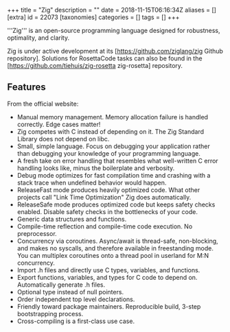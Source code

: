 +++
title = "Zig"
description = ""
date = 2018-11-15T06:16:34Z
aliases = []
[extra]
id = 22073
[taxonomies]
categories = []
tags = []
+++


'''Zig''' is an open-source programming language designed for robustness, optimality, and clarity.

Zig is under active development at its [https://github.com/ziglang/zig Github repository]. Solutions for RosettaCode tasks can also be found in the [https://github.com/tiehuis/zig-rosetta zig-rosetta] repository.

## Features
From the official website:

* Manual memory management. Memory allocation failure is handled correctly. Edge cases matter!
* Zig competes with C instead of depending on it. The Zig Standard Library does not depend on libc.
* Small, simple language. Focus on debugging your application rather than debugging your knowledge of your programming language.
* A fresh take on error handling that resembles what well-written C error handling looks like, minus the boilerplate and verbosity.
* Debug mode optimizes for fast compilation time and crashing with a stack trace when undefined behavior would happen.
* ReleaseFast mode produces heavily optimized code. What other projects call "Link Time Optimization" Zig does automatically.
* ReleaseSafe mode produces optimized code but keeps safety checks enabled. Disable safety checks in the bottlenecks of your code.
* Generic data structures and functions.
* Compile-time reflection and compile-time code execution. No preprocessor.
* Concurrency via coroutines. Async/await is thread-safe, non-blocking, and makes no syscalls, and therefore available in freestanding mode. You can multiplex coroutines onto a thread pool in userland for M:N concurrency.
* Import .h files and directly use C types, variables, and functions.
* Export functions, variables, and types for C code to depend on. Automatically generate .h files.
* Optional type instead of null pointers.
* Order independent top level declarations.
* Friendly toward package maintainers. Reproducible build, 3-step bootstrapping process.
* Cross-compiling is a first-class use case.
